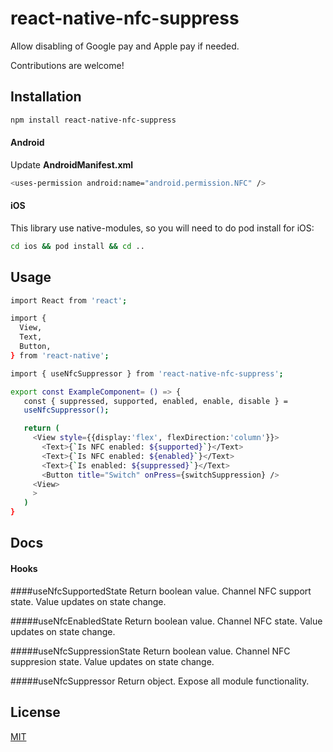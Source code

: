 # react-native-nfc-suppress

Allow disabling of Google pay and Apple pay if needed.

Contributions are welcome!

## Installation

```sh
npm install react-native-nfc-suppress
```

#### Android

Update **AndroidManifest.xml**

```sh
<uses-permission android:name="android.permission.NFC" />
```

#### iOS

This library use native-modules, so you will need to do pod install for iOS:

```sh
cd ios && pod install && cd ..
```

## Usage

```sh
import React from 'react';

import {
  View,
  Text,
  Button,
} from 'react-native';

import { useNfcSuppressor } from 'react-native-nfc-suppress';

export const ExampleComponent= () => {
   const { suppressed, supported, enabled, enable, disable } =
   useNfcSuppressor();

   return (
     <View style={{display:'flex', flexDirection:'column'}}>
	   <Text>{`Is NFC enabled: ${supported}`}</Text>
	   <Text>{`Is NFC enabled: ${enabled}`}</Text>
       <Text>{`Is enabled: ${suppressed}`}</Text>
	   <Button title="Switch" onPress={switchSuppression} />
	 <View>
	 >
   )
}
```

## Docs

#### Hooks

####useNfcSupportedState
Return boolean value. Channel NFC support state.
Value updates on state change.

#####useNfcEnabledState
Return boolean value. Channel NFC state.
Value updates on state change.

#####useNfcSuppressionState
Return boolean value. Channel NFC suppresion state.
Value updates on state change.

#####useNfcSuppressor
Return object. Expose all module functionality.

## License

[MIT](https://choosealicense.com/licenses/mit/)
